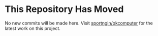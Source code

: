 # This Repository Has Moved

No new commits will be made here. Visit [sportngin/okcomputer](https://github.com/sportngin/okcomputer) for the latest work on this project.
